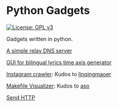# Python Gadgets

[![License: GPL v3](https://img.shields.io/badge/License-GPL%20v3-blue.svg)](https://www.gnu.org/licenses/gpl-3.0)

Gadgets written in python.

[A simple relay DNS server](relay-dns) 

[GUI for bilingual lyrics time axis generator](bilingual-lyrics-generator)

[Instagram crawler](Instagram-crawler): Kudos to [linqingmaoer](https://github.com/linqingmaoer)

[Makefile Visualizer](makefile-visualizer): Kudos to [aso](https://github.com/souring001)

[Send HTTP](send-http) 


